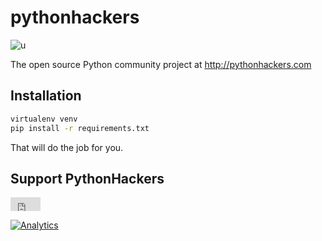 pythonhackers
=============

![u](https://travis-ci.org/pythonhackers/pythonhackers.png?branch=master)

The open source Python community project at http://pythonhackers.com

Installation
----------------

```bash
virtualenv venv
pip install -r requirements.txt
```

That will do the job for you.

Support PythonHackers
----------------------

<iframe style="border: 0; margin: 0; padding: 0;"
        src="https://www.gittip.com/bcambel/widget.html"
        width="48pt" height="22pt"></iframe>

[![Analytics](http://pythonhackers.com/githubbeacon)](https://github.com/pythonhackers/pythonhackers)
